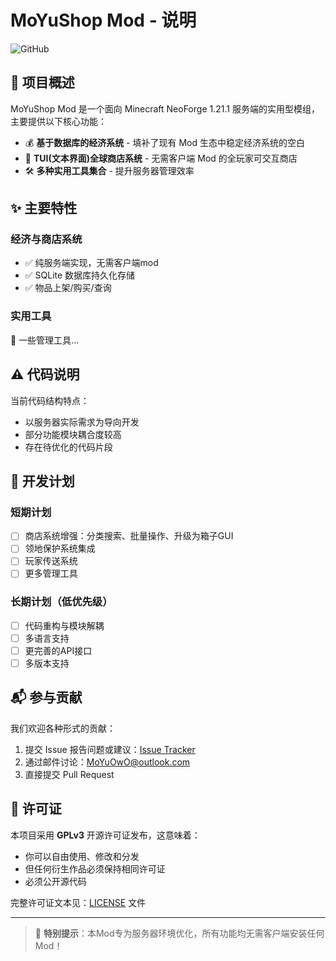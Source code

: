 # MoYuShop Mod - 说明

![GitHub](https://img.shields.io/badge/license-GPLv3-blue)

## 📌 项目概述

MoYuShop Mod 是一个面向 Minecraft NeoForge 1.21.1 服务端的实用型模组，主要提供以下核心功能：

- 💰 **基于数据库的经济系统** - 填补了现有 Mod 生态中稳定经济系统的空白
- 🛒 **TUI(文本界面)全球商店系统** - 无需客户端 Mod 的全玩家可交互商店
- 🛠️ **多种实用工具集合** - 提升服务器管理效率

## ✨ 主要特性

### 经济与商店系统
- ✅ 纯服务端实现，无需客户端mod
- ✅ SQLite 数据库持久化存储
- ✅ 物品上架/购买/查询

### 实用工具
🔧 一些管理工具...

## ⚠️ 代码说明

当前代码结构特点：
- 以服务器实际需求为导向开发
- 部分功能模块耦合度较高
- 存在待优化的代码片段

## 🚧 开发计划

### 短期计划
- [ ] 商店系统增强：分类搜索、批量操作、升级为箱子GUI
- [ ] 领地保护系统集成
- [ ] 玩家传送系统
- [ ] 更多管理工具

### 长期计划（低优先级）
- [ ] 代码重构与模块解耦
- [ ] 多语言支持
- [ ] 更完善的API接口
- [ ] 多版本支持

## 📬 参与贡献

我们欢迎各种形式的贡献：

1. 提交 Issue 报告问题或建议：[Issue Tracker](https://github.com/yourrepo/issues)
2. 通过邮件讨论：[MoYuOwO@outlook.com](mailto:MoYuOwO@outlook.com)
3. 直接提交 Pull Request

## 📜 许可证

本项目采用 **GPLv3** 开源许可证发布，这意味着：
- 你可以自由使用、修改和分发
- 但任何衍生作品必须保持相同许可证
- 必须公开源代码

完整许可证文本见：[LICENSE](LICENSE) 文件

---

> 🌟 **特别提示**：本Mod专为服务器环境优化，所有功能均无需客户端安装任何Mod！